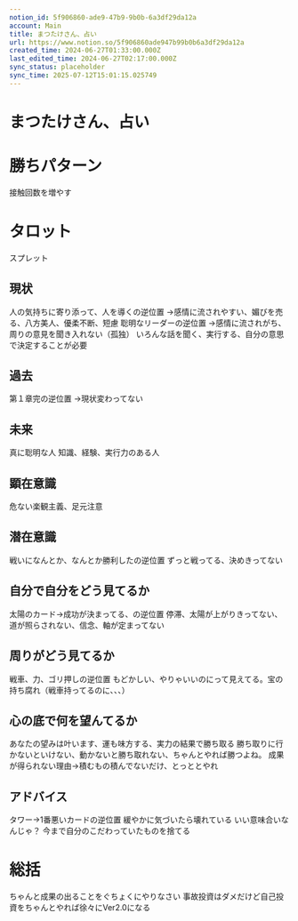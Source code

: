 ```yaml
---
notion_id: 5f906860-ade9-47b9-9b0b-6a3df29da12a
account: Main
title: まつたけさん、占い
url: https://www.notion.so/5f906860ade947b99b0b6a3df29da12a
created_time: 2024-06-27T01:33:00.000Z
last_edited_time: 2024-06-27T02:17:00.000Z
sync_status: placeholder
sync_time: 2025-07-12T15:01:15.025749
---
```

# まつたけさん、占い

# 勝ちパターン
接触回数を増やす
# タロット
スプレット
## 現状
人の気持ちに寄り添って、人を導くの逆位置
→感情に流されやすい、媚びを売る、八方美人、優柔不断、短慮
聡明なリーダーの逆位置
→感情に流されがち、周りの意見を聞き入れない（孤独）
いろんな話を聞く、実行する、自分の意思で決定することが必要
## 過去
第１章完の逆位置
→現状変わってない
## 未来
真に聡明な人
知識、経験、実行力のある人
## 顕在意識
危ない楽観主義、足元注意
## 潜在意識
戦いになんとか、なんとか勝利したの逆位置
ずっと戦ってる、決めきってない
## 自分で自分をどう見てるか
太陽のカード→成功が決まってる、の逆位置
停滞、太陽が上がりきってない、道が照らされない、信念、軸が定まってない
## 周りがどう見てるか
戦車、力、ゴリ押しの逆位置
もどかしい、やりゃいいのにって見えてる。宝の持ち腐れ（戦車持ってるのに、、、）
## 心の底で何を望んてるか
あなたの望みは叶います、運も味方する、実力の結果で勝ち取る
勝ち取りに行かないといけない、動かないと勝ち取れない、ちゃんとやれば勝つよね。
成果が得られない理由→積むもの積んでないだけ、とっととやれ
## アドバイス
タワー→1番悪いカードの逆位置
緩やかに気づいたら壊れている
いい意味合いなんじゃ？
  今まで自分のこだわっていたものを捨てる
  
# 総括
ちゃんと成果の出ることをぐちょくにやりなさい
事故投資はダメだけど自己投資をちゃんとやれば徐々にVer2.0になる